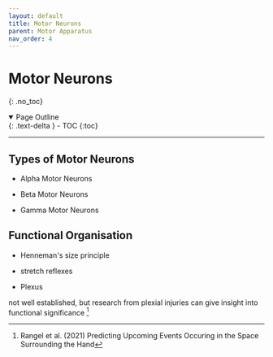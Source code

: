 ```yaml
---
layout: default
title: Motor Neurons
parent: Motor Apparatus
nav_order: 4
---
```


# Motor Neurons
{: .no_toc}

<details open markdown="block">
  <summary>
    Page Outline
  </summary>
  {: .text-delta }
- TOC
{:toc}
</details>

---

## Types of Motor Neurons

- Alpha Motor Neurons

- Beta Motor Neurons

- Gamma Motor Neurons

## Functional Organisation

- Henneman's size principle

- stretch reflexes

- Plexus

not well established, but research from plexial injuries can give insight into functional significance [^1]

[^1]: Rangel et al. (2021) Predicting Upcoming Events Occuring in the Space Surrounding the Hand